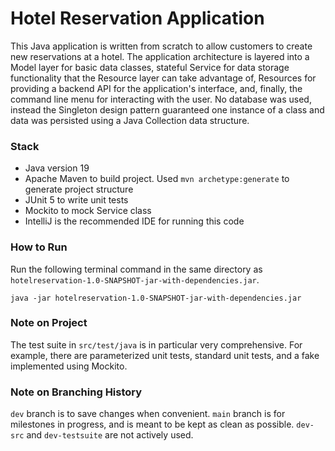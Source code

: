# Hotel Reservation Application

This Java application is written from scratch to allow customers to create 
new reservations at a hotel. The application architecture is layered into a Model
layer for basic data classes, stateful Service for data storage functionality that the 
Resource layer can take advantage of, Resources for providing a backend API for
the application's interface, and, finally, the command line menu for interacting
with the user. No database was used, instead the Singleton design pattern guaranteed
one instance of a class and data was persisted using a Java Collection data structure.

### Stack 
- Java version 19
- Apache Maven to build project. Used `mvn archetype:generate` to generate project structure
- JUnit 5 to write unit tests
- Mockito to mock Service class
- IntelliJ is the recommended IDE for running this code

### How to Run

Run the following terminal command in the same directory as `hotelreservation-1.0-SNAPSHOT-jar-with-dependencies.jar`.

```
java -jar hotelreservation-1.0-SNAPSHOT-jar-with-dependencies.jar
```

### Note on Project

The test suite in `src/test/java` is in particular very comprehensive.
For example, there are parameterized unit tests, standard unit tests, and 
a fake implemented using Mockito.

### Note on Branching History

`dev` branch is to save changes when convenient.
`main` branch is for milestones in progress, and is meant to be kept
as clean as possible. `dev-src` and `dev-testsuite` are not actively used.

